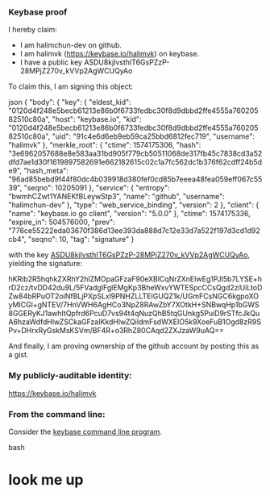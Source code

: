 ### Keybase proof

I hereby claim:

  * I am halimchun-dev on github.
  * I am halimvk (https://keybase.io/halimvk) on keybase.
  * I have a public key ASDU8kjlvsthIT6GsPZzP-28MPjZ270v_kVVp2AgWCUQyAo

To claim this, I am signing this object:

json
{
  "body": {
    "key": {
      "eldest_kid": "0120d4f248e5becb61213e86b0f6733fedbc30f8d9dbbd2ffe4555a76020582510c80a",
      "host": "keybase.io",
      "kid": "0120d4f248e5becb61213e86b0f6733fedbc30f8d9dbbd2ffe4555a76020582510c80a",
      "uid": "91c4e6d6eb9eb59ca25bbd6812fec719",
      "username": "halimvk"
    },
    "merkle_root": {
      "ctime": 1574175306,
      "hash": "3e6962057688e8e583aa31bd905f779cb50511068de317fb45c7838cd3a52dfd7ae1d30f1619897582691e662182615c02c1a7fc562dc1b376f62cdff24b5de9",
      "hash_meta": "96ad85bebd9f44f80dc4b039918d380fef0cd85b7eeea48fea059eff067c5539",
      "seqno": 10205091
    },
    "service": {
      "entropy": "bwmhCZwt1YANEKfBLeywStp3",
      "name": "github",
      "username": "halimchun-dev"
    },
    "type": "web_service_binding",
    "version": 2
  },
  "client": {
    "name": "keybase.io go client",
    "version": "5.0.0"
  },
  "ctime": 1574175336,
  "expire_in": 504576000,
  "prev": "776ce55222eda03670f386d13ee393da888d7c12e33d7a522f197d3cd1d92cb4",
  "seqno": 10,
  "tag": "signature"
}


with the key [ASDU8kjlvsthIT6GsPZzP-28MPjZ270v_kVVp2AgWCUQyAo](https://keybase.io/halimvk), yielding the signature:


hKRib2R5hqhkZXRhY2hlZMOpaGFzaF90eXBlCqNrZXnEIwEg1PJI5b7LYSE+hrD2cz/tvDD42du9L/5FVadgIFglEMgKp3BheWxvYWTESpcCCsQgd2zlUiLtoDZw84bRPuOT2oiNfBLjPXpSLxl9PNHZLLTEIGUQZ1k/UGmFCsNGC6kgpoXOyMICGl+gNTEV/7HnVWH6AgHCo3NpZ8RAwZbY7XOtkH+SNBwqHp1bGWS8GGERyKJ1awhItQpfrd6PcuD7vs94t4qNuzQhB5tqGUnkg5PuiD9rSTfcJkQuA6hzaWdfdHlwZSCkaGFzaIKkdHlwZQildmFsdWXEIO5k9XoeFuB1Ogd8zR9SPv+DHrxRyGskMsKSVm/BF4R+o3RhZ80CAqd2ZXJzaW9uAQ==



And finally, I am proving ownership of the github account by posting this as a gist.

### My publicly-auditable identity:

https://keybase.io/halimvk

### From the command line:

Consider the [keybase command line program](https://keybase.io/download).

bash
# look me up

